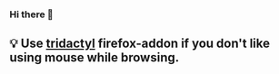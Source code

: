 ### Hi there 👋
##  💡 Use [tridactyl](https://github.com/tridactyl/tridactyl) firefox-addon if you don't like using mouse while browsing.

<!--
**rs4231199/rs4231199** is a ✨ _special_ ✨ repository because its `README.md` (this file) appears on your GitHub profile.

Here are some ideas to get you started:

- 🔭 I’m currently working on ...
- 🌱 I’m currently learning ...
- 👯 I’m looking to collaborate on ...
- 🤔 I’m looking for help with ...
- 💬 Ask me about ...
- 📫 How to reach me: ...
- 😄 Pronouns: ...
- ⚡ Fun fact: ...
-->
